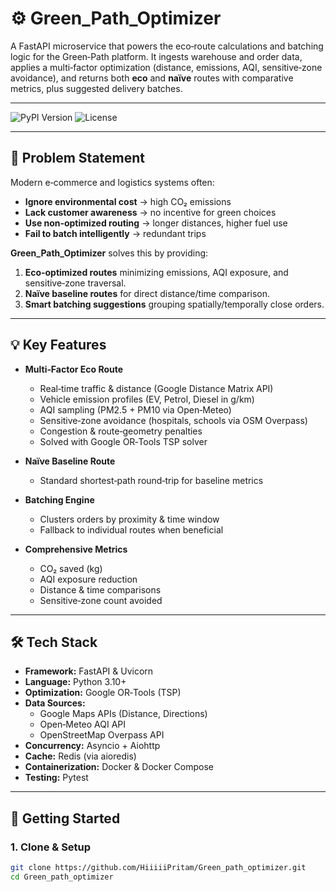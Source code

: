 # ⚙️ Green_Path_Optimizer

A FastAPI microservice that powers the eco‐route calculations and batching logic for the Green‑Path platform. It ingests warehouse and order data, applies a multi‑factor optimization (distance, emissions, AQI, sensitive‑zone avoidance), and returns both **eco** and **naïve** routes with comparative metrics, plus suggested delivery batches.

---

![PyPI Version](https://img.shields.io/pypi/v/fastapi) ![License](https://img.shields.io/badge/license-MIT-blue)

---

## 🎯 Problem Statement

Modern e‑commerce and logistics systems often:

- **Ignore environmental cost** → high CO₂ emissions  
- **Lack customer awareness** → no incentive for green choices  
- **Use non‑optimized routing** → longer distances, higher fuel use  
- **Fail to batch intelligently** → redundant trips  

**Green_Path_Optimizer** solves this by providing:

1. **Eco‑optimized routes** minimizing emissions, AQI exposure, and sensitive‑zone traversal.  
2. **Naïve baseline routes** for direct distance/time comparison.  
3. **Smart batching suggestions** grouping spatially/temporally close orders.

---

## 💡 Key Features

- **Multi‑Factor Eco Route**  
  - Real‑time traffic & distance (Google Distance Matrix API)  
  - Vehicle emission profiles (EV, Petrol, Diesel in g/km)  
  - AQI sampling (PM2.5 + PM10 via Open‑Meteo)  
  - Sensitive‑zone avoidance (hospitals, schools via OSM Overpass)  
  - Congestion & route‑geometry penalties  
  - Solved with Google OR‑Tools TSP solver  

- **Naïve Baseline Route**  
  - Standard shortest‑path round‑trip for baseline metrics  

- **Batching Engine**  
  - Clusters orders by proximity & time window  
  - Fallback to individual routes when beneficial  

- **Comprehensive Metrics**  
  - CO₂ saved (kg)  
  - AQI exposure reduction  
  - Distance & time comparisons  
  - Sensitive‑zone count avoided  

---

## 🛠 Tech Stack

- **Framework:** FastAPI & Uvicorn  
- **Language:** Python 3.10+  
- **Optimization:** Google OR‑Tools (TSP)  
- **Data Sources:**  
  - Google Maps APIs (Distance, Directions)  
  - Open‑Meteo AQI API  
  - OpenStreetMap Overpass API  
- **Concurrency:** Asyncio + Aiohttp  
- **Cache:** Redis (via aioredis)  
- **Containerization:** Docker & Docker Compose  
- **Testing:** Pytest  

---

## 🚀 Getting Started

### 1. Clone & Setup

```bash
git clone https://github.com/HiiiiiPritam/Green_path_optimizer.git
cd Green_path_optimizer
